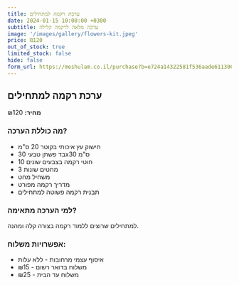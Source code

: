```yaml
---
title: ערכת רקמה למתחילים
date: 2024-01-15 10:00:00 +0300
subtitle: ערכה מלאה לרקמה קלילה
image: '/images/gallery/flowers-kit.jpeg'
price: ₪120
out_of_stock: true
limited_stock: false
hide: false
form_url: https://meshulam.co.il/purchase?b=e724a14322581f536aade6113065a9d9
---
```


## ערכת רקמה למתחילים

**מחיר:** ₪120

### מה כוללת הערכה?

- חישוק עץ איכותי בקוטר 20 ס"מ
- בד פשתן טבעי 30x30 ס"מ
- 10 חוטי רקמה בצבעים שונים
- 3 מחטים שונות
- משחיל מחט
- מדריך רקמה מפורט
- תבנית רקמה פשוטה למתחילים

### למי הערכה מתאימה?

למתחילים שרוצים ללמוד רקמה בצורה קלה ומהנה.

### אפשרויות משלוח:

- איסוף עצמי מרחובות - ללא עלות
- משלוח בדואר רשום - ₪15
- משלוח עד הבית - ₪25 